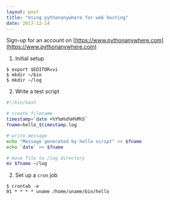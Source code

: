 ```yaml
---
layout: post
title: "Using pythonanywhere for web hosting"
date: 2017-12-14
---
```

Sign-up for an account on [https://www.pythonanywhere.com](https://www.pythonanywhere.com)

1. Initial setup
```
$ export $EDITOR=vi
$ mkdir ~/bin
$ mkdir ~/log
```

2. Write a test script
```bash
#!/bin/bash

# create filename
timestamp=`date +%Y%m%d%H%M%S`
fname=hello_$timestamp.log

# write message
echo "Message generated by hello script" >> $fname
echo `date` >> $fname

# move file to /log directory
mv $fname ~/log
```

2. Set up a ``cron`` job
```
$ crontab -e
01 * * * * uname /home/uname/bin/hello
```
